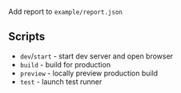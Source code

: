 Add report to `example/report.json`

## Scripts

- `dev`/`start` - start dev server and open browser
- `build` - build for production
- `preview` - locally preview production build
- `test` - launch test runner

